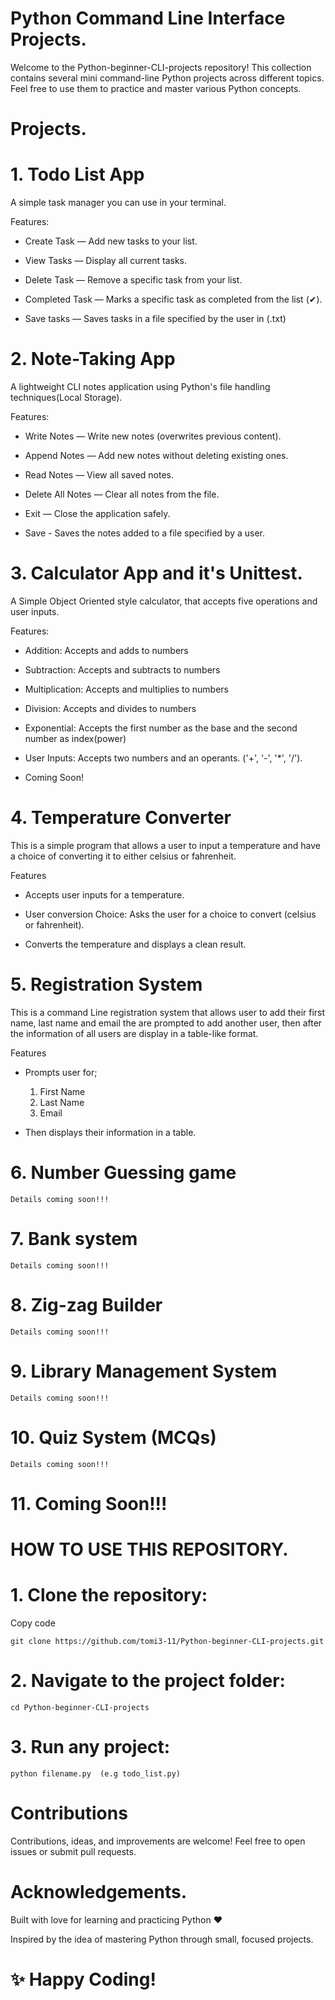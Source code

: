 # Python Command Line Interface Projects.

Welcome to the Python-beginner-CLI-projects repository!
This collection contains several mini command-line Python projects across different topics.
Feel free to use them to practice and master various Python concepts.

# Projects.
# 1. Todo List App
A simple task manager you can use in your terminal.

Features:

- Create Task — Add new tasks to your list.

- View Tasks — Display all current tasks.

- Delete Task — Remove a specific task from your list.

- Completed Task — Marks a specific task as completed from the list (✔).

- Save tasks — Saves tasks in a file specified by the user in (.txt)

# 2. Note-Taking App
A lightweight CLI notes application using Python's file handling techniques(Local Storage).

Features:

- Write Notes — Write new notes (overwrites previous content).

- Append Notes — Add new notes without deleting existing ones.

- Read Notes — View all saved notes.

- Delete All Notes — Clear all notes from the file.

- Exit — Close the application safely.

- Save - Saves the notes added to a file specified by a user.

# 3. Calculator App and it's Unittest.
A Simple Object Oriented style calculator, that accepts five operations and user inputs.

Features:

- Addition: Accepts and adds to numbers

- Subtraction: Accepts and subtracts to numbers

- Multiplication: Accepts and multiplies to numbers

- Division: Accepts and divides to numbers

- Exponential: Accepts the first number as the base and the second number as index(power)

- User Inputs: Accepts two numbers and an operants. ('+', '-', '*', '/').

- Coming Soon!
	
# 4. Temperature Converter
This is a simple program that allows a user to input a temperature and have a choice 
of converting it to either celsius or fahrenheit.

Features

- Accepts user inputs for a temperature.
	
- User conversion Choice: Asks the user for a choice to convert (celsius or fahrenheit).
	
- Converts the temperature and displays a clean result.

# 5. Registration System
This is a command Line registration system that allows user to add their first name, last name and email
the are prompted to add another user, then after the information of all users are display 
in a table-like format.

Features

- Prompts user for;
	1. First Name
	2. Last Name
	3. Email

- Then displays their information in a table.

# 6. Number Guessing game
```
Details coming soon!!!
```

# 7. Bank system
```
Details coming soon!!!
```

# 8. Zig-zag Builder
```
Details coming soon!!!
```
# 9. Library Management System
```
Details coming soon!!!
```
# 10. Quiz System (MCQs)
```
Details coming soon!!!
```

# 11. Coming Soon!!!


# HOW TO USE THIS REPOSITORY.

# 1. Clone the repository:

Copy code

	git clone https://github.com/tomi3-11/Python-beginner-CLI-projects.git

# 2. Navigate to the project folder:

	cd Python-beginner-CLI-projects

# 3. Run any project:

	python filename.py  (e.g todo_list.py)

# Contributions
Contributions, ideas, and improvements are welcome!
Feel free to open issues or submit pull requests.


# Acknowledgements.
Built with love for learning and practicing Python ❤️

Inspired by the idea of mastering Python through small, focused projects.

# ✨ Happy Coding!

